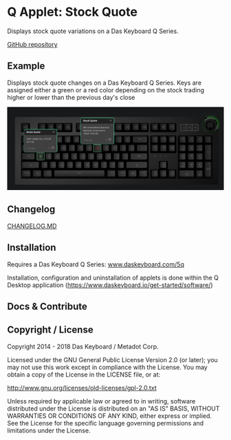 # Q Applet: Stock Quote

Displays stock quote variations on a Das Keyboard Q Series.

[GitHub repository](https://github.com/daskeyboard/q-applet-stock-quote)

## Example

Displays stock quote changes on a Das Keyboard Q Series.
Keys are assigned either a green or a red color depending on the stock 
trading higher or lower than the previous day's close

![Stock quote on a Das Keybaord Q](assets/q-applet-stock-quote-image.png "Q Stock quote")

## Changelog

[CHANGELOG.MD](CHANGELOG.md)

## Installation

Requires a Das Keyboard Q Series: www.daskeyboard.com/5q

Installation, configuration and uninstallation of applets is done within
the Q Desktop application (https://www.daskeyboard.io/get-started/software/)

## Docs & Contribute

## Copyright / License

Copyright 2014 - 2018 Das Keyboard / Metadot Corp.

Licensed under the GNU General Public License Version 2.0 (or later);
you may not use this work except in compliance with the License.
You may obtain a copy of the License in the LICENSE file, or at:

   http://www.gnu.org/licenses/old-licenses/gpl-2.0.txt

Unless required by applicable law or agreed to in writing, software
distributed under the License is distributed on an "AS IS" BASIS,
WITHOUT WARRANTIES OR CONDITIONS OF ANY KIND, either express or implied.
See the License for the specific language governing permissions and
limitations under the License.
